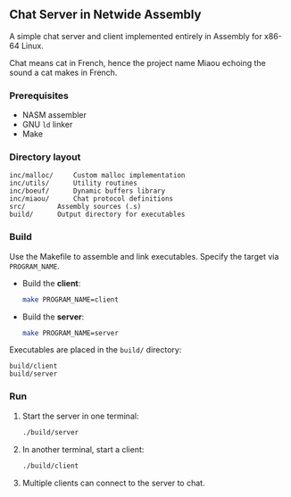 ## Chat Server in Netwide Assembly

A simple chat server and client implemented entirely in Assembly for x86-64 Linux.

Chat means cat in French, hence the project name Miaou echoing the sound a cat makes in French.

### Prerequisites

* NASM assembler
* GNU `ld` linker
* Make

### Directory layout

```
inc/malloc/     Custom malloc implementation
inc/utils/      Utility routines
inc/boeuf/      Dynamic buffers library
inc/miaou/      Chat protocol definitions
src/        Assembly sources (.s)
build/      Output directory for executables
```

### Build

Use the Makefile to assemble and link executables. Specify the target via `PROGRAM_NAME`.

* Build the **client**:

  ```sh
  make PROGRAM_NAME=client
  ```
* Build the **server**:

  ```sh
  make PROGRAM_NAME=server
  ```

Executables are placed in the `build/` directory:

```
build/client
build/server
```

### Run

1. Start the server in one terminal:

   ```sh
   ./build/server
   ```
2. In another terminal, start a client:

   ```sh
   ./build/client
   ```
3. Multiple clients can connect to the server to chat.

